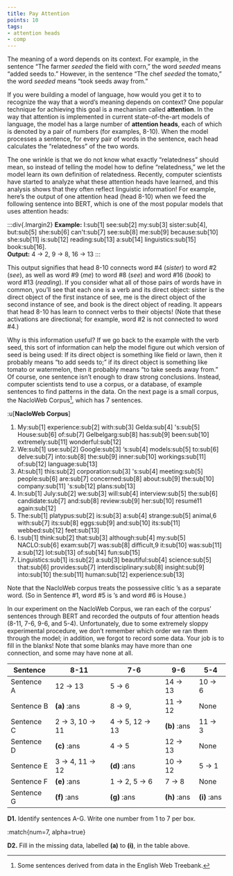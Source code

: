 ```yaml
---
title: Pay Attention
points: 10
tags:
- attention heads
- comp 
---
```


The meaning of a word depends on its context. For example, in the sentence “The farmer *seeded* the field
with corn,” the word *seeded* means “added seeds to.” However, in the sentence “The chef *seeded* the
tomato,” the word *seeded* means “took seeds away from.”

If you were building a model of language, how would you get it to to recognize the way that a word’s
meaning depends on context? One popular technique for achieving this goal is a mechanism called **attention**.
In the way that attention is implemented in current state-of-the-art models of language, the model has a
large number of **attention heads**, each of which is denoted by a pair of numbers (for examples, 8-10). When
the model processes a sentence, for every pair of words in the sentence, each head calculates the
“relatedness” of the two words.

The one wrinkle is that we do not know what exactly “relatedness” should mean, so instead of telling the
model how to define “relatedness,” we let the model learn its own definition of relatedness. Recently,
computer scientists have started to analyze what these attention heads have learned, and this analysis shows
that they often reflect linguistic information! For example, here’s the output of one attention head
(head 8-10) when we feed the following sentence into BERT, which is one of the most popular models that
uses attention heads:

:::div{.lmargin2}
**Example:** I:sub[1] see:sub[2] my:sub[3] sister:sub[4], but:sub[5] she:sub[6] can't:sub[7] see:sub[8] me:sub[9] because:sub[10] she:sub[11] is:sub[12] reading:sub[13] a:sub[14] linguistics:sub[15] book:sub[16].
<br>**Output:** 4 → 2, 9 → 8, 16 → 13
:::

This output signifies that head 8-10 connects word #4 (*sister*) to word #2 (*see*), as well as word #9 (*me*) to
word #8 (*see*) and word #16 (*book*) to word #13 (*reading*). If you consider what all of those pairs of words
have in common, you’ll see that each one is a verb and its direct object: sister is the direct object of the first
instance of see, me is the direct object of the second instance of see, and book is the direct object of reading.
It appears that head 8-10 has learn to connect verbs to their objects! (Note that these activations are
directional; for example, word #2 is not connected to word #4.)

Why is this information useful? If we go back to the example with the verb seed, this sort of information can
help the model figure out which version of seed is being used: If its direct object is something like field or
lawn, then it probably means “to add seeds to;” if its direct object is something like tomato or watermelon,
then it probably means “to take seeds away from.” Of course, one sentence isn’t enough to draw strong conclusions. Instead, computer scientists tend to use a corpus, or a database, of example sentences to find
patterns in the data. On the next page is a small corpus, the NacloWeb Corpus[^1], which has 7 sentences.
[^1]: Some sentences derived from data in the English Web Treebank.

:u[**NacloWeb Corpus**]
1. My:sub[1] experience:sub[2] with:sub[3] Gelda:sub[4] 's:sub[5] House:sub[6] of:sub[7] Gelbelgarg:sub[8] has:sub[9] been:sub[10] extremely:sub[11] wonderful:sub[12]
2. We:sub[1] use:sub[2] Google:sub[3] ‘s:sub[4] models:sub[5] to:sub[6] delve:sub[7] into:sub[8] the:sub[9] inner:sub[10] workings:sub[11] of:sub[12] language:sub[13]
3. At:sub[1] this:sub[2] corporation:sub[3] 's:sub[4] meeting:sub[5] people:sub[6] are:sub[7] concerned:sub[8] about:sub[9] the:sub[10] company:sub[11] 's:sub[12] plans:sub[13]
4. In:sub[1] July:sub[2] we:sub[3] will:sub[4] interview:sub[5] the:sub[6] candidate:sub[7] and:sub[8] review:sub[9] her:sub[10] resumé11 again:sub[12]
5. The:sub[1] platypus:sub[2] is:sub[3] a:sub[4] strange:sub[5] animal,6 with:sub[7] its:sub[8] eggs:sub[9] and:sub[10] its:sub[11] webbed:sub[12] feet:sub[13]
6. I:sub[1] think:sub[2] that:sub[3] although:sub[4] my:sub[5] NACLO:sub[6] exam:sub[7] was:sub[8] difficult,9 it:sub[10] was:sub[11] a:sub[12] lot:sub[13] of:sub[14] fun:sub[15]
7. Linguistics:sub[1] is:sub[2] a:sub[3] beautiful:sub[4] science:sub[5] that:sub[6] provides:sub[7] interdisciplinary:sub[8] insight:sub[9] into:sub[10] the:sub[11] human:sub[12]
experience:sub[13]

Note that the NacloWeb corpus treats the possessive clitic ’s as a separate word. (So in Sentence #1, word #5
is ’s and word #6 is House.)

In our experiment on the NacloWeb Corpus, we ran each of the corpus’ sentences through BERT and
recorded the outputs of four attention heads (8-11, 7-6, 9-6, and 5-4). Unfortunately, due to some extremely
sloppy experimental procedure, we don’t remember which order we ran them through the model; in
addition, we forgot to record some data. Your job is to fill in the blanks! Note that some blanks may have
more than one connection, and some may have none at all.

| Sentence | 8-11 | 7-6 | 9-6 | 5-4 |
|-|-|-|-|-|
| Sentence A|  12 → 13 | 5 → 6 | 14 → 13 | 10 → 6
| Sentence B|  **(a)** :ans| 8 → 9, |11 → 12| None |8 → 2, 11 → 2
| Sentence C|  2 → 3, 10 → 11 |4 → 5, 12 → 13| **(b)** :ans| 11 → 3
| Sentence D|  **(c)** :ans| 4 → 5| 12 → 13| None
| Sentence E|  3 → 4, 11 → 12  |**(d)** :ans | 10 → 12 | 5 → 1
| Sentence F|  **(e)** :ans | 1 → 2, 5 → 6 |7 → 8 |None
| Sentence G|  **(f)** :ans | **(g)** :ans |**(h)** :ans| **(i)** :ans


**D1.** Identify sentences A-G. Write one number from 1 to 7 per box.

:match{num=7, alpha=true}

**D2.** Fill in the missing data, labelled **(a)** to **(i)**, in the table above.


